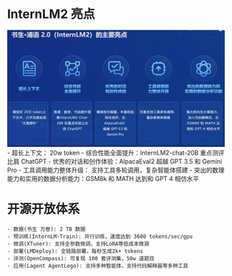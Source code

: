 
# InternLM2 亮点
![image](https://github.com/Anooyman/AgentHelper/blob/main/Basic_Knowledge_InternLM/img/%E4%BA%AE%E7%82%B9.png)
    - 超长上下文： 20w token
    - 综合性能全面提升：InternLM2-chat-20B 重点测评比肩 ChatGPT
    - 优秀的对话和创作体验：AlpacaEval2 超越 GPT 3.5 和 Gemini Pro
    - 工具调用能力整体升级： 支持工具多轮调用，复杂智能体搭建
    - 突出的数理能力和实用的数据分析能力：GSM8k 和 MATH 达到和 GPT 4 相仿水平

# 开源开放体系

    - 数据(书生 万卷): 2 TB 数据
    - 预训练(InternLM-Train): 并行训练，速度达到 3600 tokens/sec/gpu
    - 微调(XTuner): 支持全参数微调，支持LoRA等低成本微调
    - 部署(LMDeploy): 全链路部署，每秒生成2k+ tokens
    - 评测(OpenCompass): 可复现 100 套评测集，50w 道题目
    - 应用(Lagent AgentLego): 支持多种智能体，支持代码解释器等多种工具
